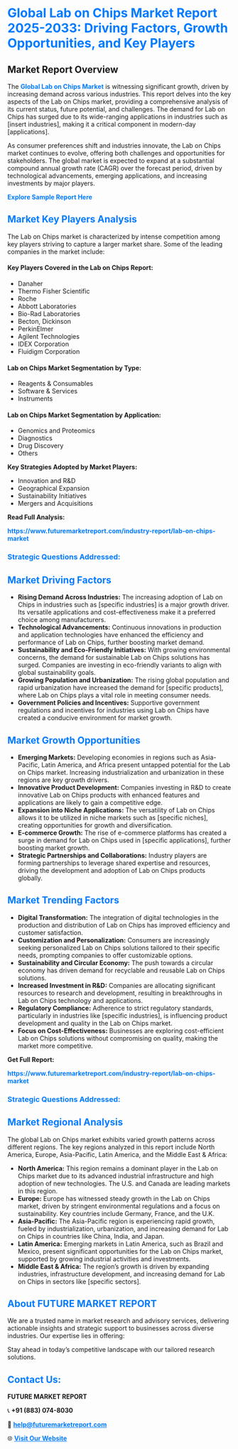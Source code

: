 <h1 style="color: #007BFF;">Global Lab on Chips Market Report 2025-2033: Driving Factors, Growth Opportunities, and Key Players</h1>

<section id="overview">
<h2>Market Report Overview</h2>
<p>The <a href="https://www.futuremarketreport.com/industry-report/lab-on-chips-market" style="color: #007BFF; text-decoration: none;"><strong>Global Lab on Chips Market</strong></a> is witnessing significant growth, driven by increasing demand across various industries. This report delves into the key aspects of the Lab on Chips market, providing a comprehensive analysis of its current status, future potential, and challenges. The demand for Lab on Chips has surged due to its wide-ranging applications in industries such as [insert industries], making it a critical component in modern-day [applications].</p>
<p>As consumer preferences shift and industries innovate, the Lab on Chips market continues to evolve, offering both challenges and opportunities for stakeholders. The global market is expected to expand at a substantial compound annual growth rate (CAGR) over the forecast period, driven by technological advancements, emerging applications, and increasing investments by major players.</p>
</section>

<section id="overview">
<p><a href="https://www.futuremarketreport.com/request-sample/reportId=28536" style="color: #007BFF; text-decoration: none;"><strong>Explore Sample Report Here</strong></a></p>
</section>

<section id="key-players">
<h2 style="color: #007BFF;">Market Key Players Analysis</h2>
<p>The Lab on Chips market is characterized by intense competition among key players striving to capture a larger market share. Some of the leading companies in the market include:</p>
<h4>Key Players Covered in the Lab on Chips Report:</h4>
<ul><li>Danaher</li><li>Thermo Fisher Scientific</li><li>Roche</li><li>Abbott Laboratories</li><li>Bio-Rad Laboratories</li><li>Becton, Dickinson</li><li>PerkinElmer</li><li>Agilent Technologies</li><li>IDEX Corporation</li><li>Fluidigm Corporation</li></ul>
<h4>Lab on Chips Market Segmentation by Type:</h4>
<ul><li>Reagents &amp; Consumables</li><li>Software &amp; Services</li><li>Instruments</li></ul>

<h4>Lab on Chips Market Segmentation by Application:</h4>
<ul><li>Genomics and Proteomics</li><li>Diagnostics</li><li>Drug Discovery</li><li>Others</li></ul>
<p><strong>Key Strategies Adopted by Market Players:</strong></p>
<ul>
<li>Innovation and R&D</li>
<li>Geographical Expansion</li>
<li>Sustainability Initiatives</li>
<li>Mergers and Acquisitions</li>
</ul>
</section>

<section>
<p><strong>Read Full Analysis: </strong></p><a href="https://www.futuremarketreport.com/industry-report/lab-on-chips-market" style="color: #007BFF; text-decoration: none;"><strong>https://www.futuremarketreport.com/industry-report/lab-on-chips-market</strong></a>
<h3 style="color: #007BFF;">Strategic Questions Addressed:</h3>
</section>

<section id="driving-factors">
<h2 style="color: #007BFF;">Market Driving Factors</h2>
<ul>
<li><strong>Rising Demand Across Industries:</strong> The increasing adoption of Lab on Chips in industries such as [specific industries] is a major growth driver. Its versatile applications and cost-effectiveness make it a preferred choice among manufacturers.</li>
<li><strong>Technological Advancements:</strong> Continuous innovations in production and application technologies have enhanced the efficiency and performance of Lab on Chips, further boosting market demand.</li>
<li><strong>Sustainability and Eco-Friendly Initiatives:</strong> With growing environmental concerns, the demand for sustainable Lab on Chips solutions has surged. Companies are investing in eco-friendly variants to align with global sustainability goals.</li>
<li><strong>Growing Population and Urbanization:</strong> The rising global population and rapid urbanization have increased the demand for [specific products], where Lab on Chips plays a vital role in meeting consumer needs.</li>
<li><strong>Government Policies and Incentives:</strong> Supportive government regulations and incentives for industries using Lab on Chips have created a conducive environment for market growth.</li>
</ul>
</section>

<section id="growth-opportunities">
<h2 style="color: #007BFF;">Market Growth Opportunities</h2>
<ul>
<li><strong>Emerging Markets:</strong> Developing economies in regions such as Asia-Pacific, Latin America, and Africa present untapped potential for the Lab on Chips market. Increasing industrialization and urbanization in these regions are key growth drivers.</li>
<li><strong>Innovative Product Development:</strong> Companies investing in R&D to create innovative Lab on Chips products with enhanced features and applications are likely to gain a competitive edge.</li>
<li><strong>Expansion into Niche Applications:</strong> The versatility of Lab on Chips allows it to be utilized in niche markets such as [specific niches], creating opportunities for growth and diversification.</li>
<li><strong>E-commerce Growth:</strong> The rise of e-commerce platforms has created a surge in demand for Lab on Chips used in [specific applications], further boosting market growth.</li>
<li><strong>Strategic Partnerships and Collaborations:</strong> Industry players are forming partnerships to leverage shared expertise and resources, driving the development and adoption of Lab on Chips products globally.</li>
</ul>
</section>

<section id="trending-factors">
<h2 style="color: #007BFF;">Market Trending Factors</h2>
<ul>
<li><strong>Digital Transformation:</strong> The integration of digital technologies in the production and distribution of Lab on Chips has improved efficiency and customer satisfaction.</li>
<li><strong>Customization and Personalization:</strong> Consumers are increasingly seeking personalized Lab on Chips solutions tailored to their specific needs, prompting companies to offer customizable options.</li>
<li><strong>Sustainability and Circular Economy:</strong> The push towards a circular economy has driven demand for recyclable and reusable Lab on Chips solutions.</li>
<li><strong>Increased Investment in R&D:</strong> Companies are allocating significant resources to research and development, resulting in breakthroughs in Lab on Chips technology and applications.</li>
<li><strong>Regulatory Compliance:</strong> Adherence to strict regulatory standards, particularly in industries like [specific industries], is influencing product development and quality in the Lab on Chips market.</li>
<li><strong>Focus on Cost-Effectiveness:</strong> Businesses are exploring cost-efficient Lab on Chips solutions without compromising on quality, making the market more competitive.</li>
</ul>
</section>

<section>
<p><strong>Get Full Report: </strong></p><a href="https://www.futuremarketreport.com/industry-report/lab-on-chips-market" style="color: #007BFF; text-decoration: none;"><strong>https://www.futuremarketreport.com/industry-report/lab-on-chips-market</strong></a>
<h3 style="color: #007BFF;">Strategic Questions Addressed:</h3>
</section>


<section id="regional-analysis">
<h2 style="color: #007BFF;">Market Regional Analysis</h2>
<p>The global Lab on Chips market exhibits varied growth patterns across different regions. The key regions analyzed in this report include North America, Europe, Asia-Pacific, Latin America, and the Middle East & Africa:</p>
<ul>
<li><strong>North America:</strong> This region remains a dominant player in the Lab on Chips market due to its advanced industrial infrastructure and high adoption of new technologies. The U.S. and Canada are leading markets in this region.</li>
<li><strong>Europe:</strong> Europe has witnessed steady growth in the Lab on Chips market, driven by stringent environmental regulations and a focus on sustainability. Key countries include Germany, France, and the U.K.</li>
<li><strong>Asia-Pacific:</strong> The Asia-Pacific region is experiencing rapid growth, fueled by industrialization, urbanization, and increasing demand for Lab on Chips in countries like China, India, and Japan.</li>
<li><strong>Latin America:</strong> Emerging markets in Latin America, such as Brazil and Mexico, present significant opportunities for the Lab on Chips market, supported by growing industrial activities and investments.</li>
<li><strong>Middle East & Africa:</strong> The region’s growth is driven by expanding industries, infrastructure development, and increasing demand for Lab on Chips in sectors like [specific sectors].</li>
</ul>
</section>

<footer>
<h2 style="color: #007BFF;">About FUTURE MARKET REPORT</h2>
<p>We are a trusted name in market research and advisory services, delivering actionable insights and strategic support to businesses across diverse industries. Our expertise lies in offering:</p>

<p>Stay ahead in today’s competitive landscape with our tailored research solutions.</p>

<h2 style="color: #007BFF;">Contact Us:</h2>
<p><strong>FUTURE MARKET REPORT</strong></p>
<p>📞 <strong>+91 (883) 074-8030</strong></p>
<p>📧 <strong><a href="mailto:help@futuremarketreport.com" style="color: #007BFF;">help@futuremarketreport.com</a></strong></p>
<p>🌐 <strong><a href="https://www.futuremarketreport.com/" style="color: #007BFF;">Visit Our Website</a></strong></p>
</footer>
